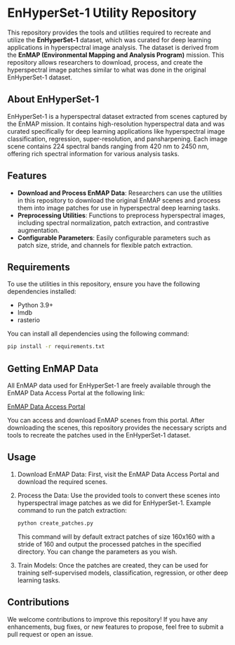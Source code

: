 # EnHyperSet-1 Utility Repository

This repository provides the tools and utilities required to recreate and utilize the **EnHyperSet-1** dataset, which was curated for deep learning applications in hyperspectral image analysis. The dataset is derived from the **EnMAP (Environmental Mapping and Analysis Program)** mission. This repository allows researchers to download, process, and create the hyperspectral image patches similar to what was done in the original EnHyperSet-1 dataset. 

## About EnHyperSet-1

EnHyperSet-1 is a hyperspectral dataset extracted from scenes captured by the EnMAP mission. It contains high-resolution hyperspectral data and was curated specifically for deep learning applications like hyperspectral image classification, regression, super-resolution, and pansharpening. Each image scene contains 224 spectral bands ranging from 420 nm to 2450 nm, offering rich spectral information for various analysis tasks. 

## Features

- **Download and Process EnMAP Data**: Researchers can use the utilities in this repository to download the original EnMAP scenes and process them into image patches for use in hyperspectral deep learning tasks.
- **Preprocessing Utilities**: Functions to preprocess hyperspectral images, including spectral normalization, patch extraction, and contrastive augmentation.
- **Configurable Parameters**: Easily configurable parameters such as patch size, stride, and channels for flexible patch extraction.

## Requirements

To use the utilities in this repository, ensure you have the following dependencies installed:

- Python 3.9+
- lmdb
- rasterio

You can install all dependencies using the following command:

```bash
pip install -r requirements.txt
```

## Getting EnMAP Data

All EnMAP data used for EnHyperSet-1 are freely available through the EnMAP Data Access Portal at the following link:

[EnMAP Data Access Portal](https://www.enmap.org/data_access/)

You can access and download EnMAP scenes from this portal. After downloading the scenes, this repository provides the necessary scripts and tools to recreate the patches used in the EnHyperSet-1 dataset.

## Usage

  1. Download EnMAP Data: First, visit the EnMAP Data Access Portal and download the required scenes.
  2. Process the Data: Use the provided tools to convert these scenes into hyperspectral image patches as we did for EnHyperSet-1. Example command to run the patch extraction:
     ```bash
     python create_patches.py 
     ```
     This command will by default extract patches of size 160x160 with a stride of 160 and output the processed patches in the specified directory. You can change the parameters as you wish.

  3. Train Models: Once the patches are created, they can be used for training self-supervised models, classification, regression, or other deep learning tasks.

## Contributions

We welcome contributions to improve this repository! If you have any enhancements, bug fixes, or new features to propose, feel free to submit a pull request or open an issue.

